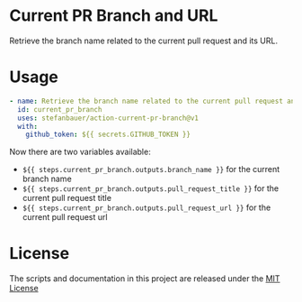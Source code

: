 # Current PR Branch and URL

Retrieve the branch name related to the current pull request and its URL.

# Usage

```yaml
- name: Retrieve the branch name related to the current pull request and its URL
  id: current_pr_branch
  uses: stefanbauer/action-current-pr-branch@v1
  with:
    github_token: ${{ secrets.GITHUB_TOKEN }}
```

Now there are two variables available:

- `${{ steps.current_pr_branch.outputs.branch_name }}` for the current branch name
- `${{ steps.current_pr_branch.outputs.pull_request_title }}` for the current pull request title
- `${{ steps.current_pr_branch.outputs.pull_request_url }}` for the current pull request url

# License

The scripts and documentation in this project are released under the [MIT License](LICENSE)
